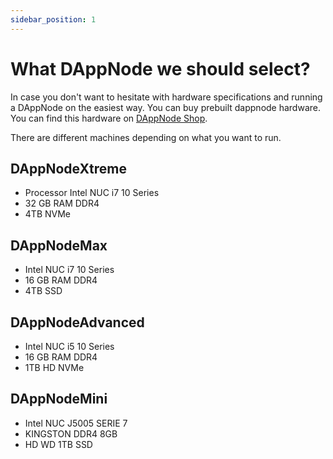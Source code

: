 ```yaml
---
sidebar_position: 1
---
```


# What DAppNode we should select?

In case you don't want to hesitate with hardware specifications and running a DAppNode on the easiest way. You can buy prebuilt dappnode hardware. You can find this hardware on [DAppNode Shop](https://shop.dappnode.io/).

There are different machines depending on what you want to run.

## DAppNodeXtreme

- Processor Intel NUC i7 10 Series
- 32 GB RAM DDR4
- 4TB NVMe

## DAppNodeMax

- Intel NUC i7 10 Series
- 16 GB RAM DDR4
- 4TB SSD

## DAppNodeAdvanced

- Intel NUC i5 10 Series
- 16 GB RAM DDR4
- 1TB HD NVMe

## DAppNodeMini

- Intel NUC J5005 SERIE 7
- KINGSTON DDR4 8GB
- HD WD 1TB SSD
